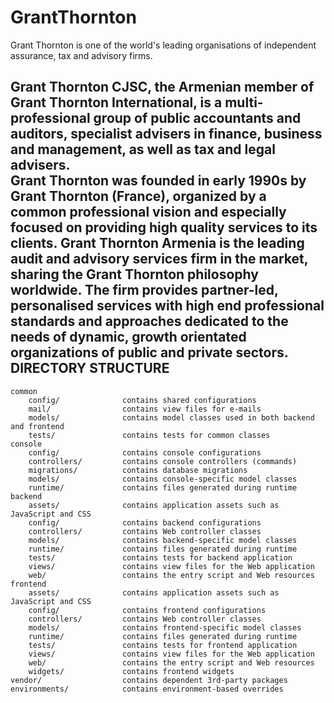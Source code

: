 GrantThornton 
===============================

Grant Thornton is one of the world's leading organisations of independent assurance, tax and advisory firms.

Grant Thornton CJSC, the Armenian member of Grant Thornton International, is a multi-professional group of public accountants and auditors, specialist advisers in finance, business and management, as well as tax and legal advisers.  
Grant Thornton was founded in early 1990s by Grant Thornton (France), organized by a common professional vision and especially focused on providing high quality services to its clients. 
Grant Thornton Armenia is the leading audit and advisory services firm in the market, sharing the Grant Thornton philosophy worldwide. The firm provides partner-led, personalised services with high end professional standards and approaches dedicated to the needs of dynamic, growth orientated organizations of public and private sectors.
DIRECTORY STRUCTURE
-------------------

```
common
    config/              contains shared configurations
    mail/                contains view files for e-mails
    models/              contains model classes used in both backend and frontend
    tests/               contains tests for common classes    
console
    config/              contains console configurations
    controllers/         contains console controllers (commands)
    migrations/          contains database migrations
    models/              contains console-specific model classes
    runtime/             contains files generated during runtime
backend
    assets/              contains application assets such as JavaScript and CSS
    config/              contains backend configurations
    controllers/         contains Web controller classes
    models/              contains backend-specific model classes
    runtime/             contains files generated during runtime
    tests/               contains tests for backend application    
    views/               contains view files for the Web application
    web/                 contains the entry script and Web resources
frontend
    assets/              contains application assets such as JavaScript and CSS
    config/              contains frontend configurations
    controllers/         contains Web controller classes
    models/              contains frontend-specific model classes
    runtime/             contains files generated during runtime
    tests/               contains tests for frontend application
    views/               contains view files for the Web application
    web/                 contains the entry script and Web resources
    widgets/             contains frontend widgets
vendor/                  contains dependent 3rd-party packages
environments/            contains environment-based overrides
```
